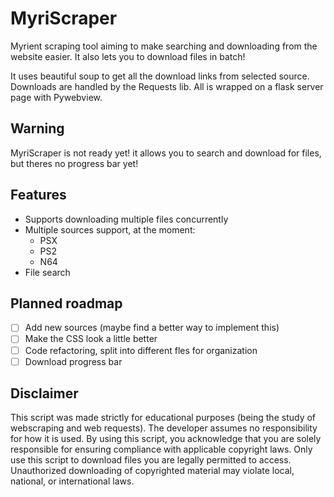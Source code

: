 
# MyriScraper
Myrient scraping tool aiming to make searching and downloading from the website easier. It also lets you to download files in batch!

It uses beautiful soup to get all the download links from selected source. Downloads are handled by the Requests lib. All is wrapped on a flask server page with Pywebview.
## Warning
MyriScraper is not ready yet! it allows you to search and download for files, but theres no progress bar yet!

## Features
- Supports downloading multiple files concurrently
- Multiple sources support, at the moment:
	- PSX
	- PS2
	- N64
- File search
## Planned roadmap
- [ ] Add new sources (maybe find a better way to implement this)
- [ ] Make the CSS look a little better
- [ ] Code refactoring, split into different fles for organization
- [ ] Download progress bar
## Disclaimer
This script was made strictly for educational purposes (being the study of webscraping and web requests). The developer assumes no responsibility for how it is used. By using this script, you acknowledge that you are solely responsible for ensuring compliance with applicable copyright laws. Only use this script to download files you are legally permitted to access. Unauthorized downloading of copyrighted material may violate local, national, or international laws.
